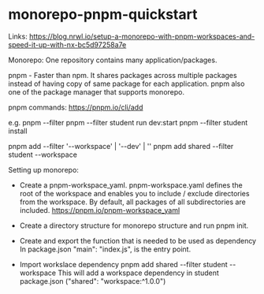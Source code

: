 # monorepo-pnpm-quickstart

Links:
https://blog.nrwl.io/setup-a-monorepo-with-pnpm-workspaces-and-speed-it-up-with-nx-bc5d97258a7e 

Monorepo: 
One repository contains many application/packages.

pnpm - 
Faster than npm. It shares packages across multiple packages instead of having copy of same package for each application.
pnpm also one of the package manager that supports monorepo.

pnpm commands: 
https://pnpm.io/cli/add

e.g.
pnpm --filter <package-name> <command>
pnpm --filter student run dev:start
pnpm --filter student install

pnpm add <package-name-tobe-added> --filter <package-name> '--workspace' | '--dev' | '' 
pnpm add shared --filter student --workspace


Setting up monorepo:

- Create a pnpm-workspace_yaml.
pnpm-workspace.yaml defines the root of the workspace and enables you to include / exclude directories from the workspace. By default, all packages of all subdirectories are included.
https://pnpm.io/pnpm-workspace_yaml

- Create a directory structure for monorepo structure and run pnpm init.

- Create and export the function that is needed to be used as dependency
In package.json "main": "index.js", is the entry point. 
 
- Import workslace dependency 
pnpm add shared --filter student --workspace
This will add a workspace dependency in student package.json ("shared": "workspace:^1.0.0")

